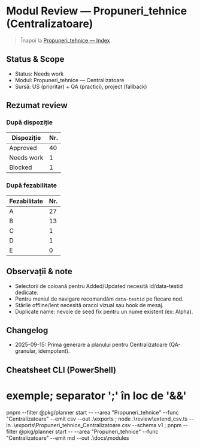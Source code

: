 # Modul Review — Propuneri_tehnice (Centralizatoare)
> Înapoi la [Propuneri_tehnice — Index](Propuneri_tehnice.md)

## Status & Scope
- Status: Needs work
- Modul: Propuneri_tehnice — Centralizatoare
- Sursă: US (prioritar) + QA (practici), project (fallback)

## Rezumat review
### După dispoziție
| Dispoziție | Nr. |
|------------|-----|
| Approved   | 40 |
| Needs work | 1 |
| Blocked    | 1 |

### După fezabilitate
| Fezabilitate | Nr. |
|--------------|-----|
| A | 27 |
| B | 13 |
| C | 1 |
| D | 1 |
| E | 0 |

## Observații & note
- Selectorii de coloană pentru Added/Updated necesită id/data-testid dedicate.
- Pentru meniul de navigare recomandăm `data-testid` pe fiecare nod.
- Stările offline/lent necesită oracol vizual sau hook de mesaj.
- Duplicate name: nevoie de seed fix pentru un nume existent (ex: Alpha).

## Changelog
- 2025-09-15: Prima generare a planului pentru Centralizatoare (QA-granular, idempotent).

## Cheatsheet CLI (PowerShell)
# exemple; separator ';' în loc de '&&'
pnpm --filter @pkg/planner start -- --area "Propuneri_tehnice" --func "Centralizatoare" --emit csv --out .\exports ;
node .\review\extend_csv.ts --in .\exports\Propuneri_tehnice_Centralizatoare.csv --schema v1 ;
pnpm --filter @pkg/planner start -- --area "Propuneri_tehnice" --func "Centralizatoare" --emit md --out .\docs\modules
